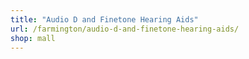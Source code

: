 ```yaml
---
title: "Audio D and Finetone Hearing Aids"
url: /farmington/audio-d-and-finetone-hearing-aids/
shop: mall
---
```

